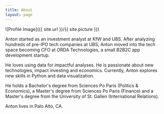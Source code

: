 ```yaml
---
title: About
layout: page
---
```

![Profile Image]({{ site.url }}/{{ site.picture }})

Anton started as an investment analyst at KfW and UBS. After analyzing hundreds of pre-IPO tech companies at UBS, Anton moved into the tech space becoming CFO at ORDA Technologies, a small B2B2C app development startup. <br/>

He loves using data for impactful analyses. He is passionate about new technologies, impact investing and economics. Currently, Anton explores new skills in Python and data visualization.<br/>

He holds a Bachelor's degree from Sciences Po Paris (Politics & Economics), a Master's degree from Sciences Po Paris (Finance) and a Master's degree from the University of St. Gallen (International Relations).<br/>

Anton lives in Palo Alto, CA. 
